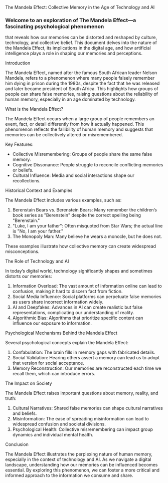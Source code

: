 The Mandela Effect: Collective Memory in the Age of Technology and AI

### Welcome to an exploration of The Mandela Effect—a fascinating psychological phenomenon 
that reveals how our memories can be distorted and reshaped by culture, technology, and collective belief. 
This document delves into the nature of the Mandela Effect, its implications in the digital age, and how artificial 
intelligence plays a role in shaping our memories and perceptions.

 Introduction

The Mandela Effect, named after the famous South African leader Nelson Mandela, refers to a phenomenon where many people 
falsely remember him dying in prison during the 1980s, despite the fact that he was released and later became president of 
South Africa. This highlights how groups of people can share false memories, raising questions about the reliability of human
memory, especially in an age dominated by technology.

 What is the Mandela Effect?

The Mandela Effect occurs when a large group of people remembers an event, fact, or detail differently from how it actually 
happened. This phenomenon reflects the fallibility of human memory and suggests that memories can be collectively altered or
misremembered.

 Key Features:
- Collective Misremembering: Groups of people share the same false memory.
- Cognitive Dissonance: People struggle to reconcile conflicting memories or beliefs.
- Cultural Influence: Media and social interactions shape our recollections.

 Historical Context and Examples

The Mandela Effect includes various examples, such as:

1. Berenstain Bears vs. Berenstein Bears: Many remember the children’s book series as "Berenstein" despite the correct 
spelling being "Berenstain."
2. "Luke, I am your father": Often misquoted from Star Wars; the actual line is "No, I am your father."
3. The Monopoly Man: Many believe he wears a monocle, but he does not.

These examples illustrate how collective memory can create widespread misconceptions.

 The Role of Technology and AI

In today’s digital world, technology significantly shapes and sometimes distorts our memories:

1. Information Overload: The vast amount of information online can lead to confusion, making it hard to discern fact from fiction.
2. Social Media Influence: Social platforms can perpetuate false memories as users share incorrect information widely.
3. AI and Deepfakes: Advances in AI can create realistic but false representations, complicating our understanding of reality.
4. Algorithmic Bias: Algorithms that prioritize specific content can influence our exposure to information.

 Psychological Mechanisms Behind the Mandela Effect

Several psychological concepts explain the Mandela Effect:

1. Confabulation: The brain fills in memory gaps with fabricated details.
2. Social Validation: Hearing others assert a memory can lead us to adopt that version for social acceptance.
3. Memory Reconstruction: Our memories are reconstructed each time we recall them, which can introduce errors.

 The Impact on Society

The Mandela Effect raises important questions about memory, reality, and truth:

1. Cultural Narratives: Shared false memories can shape cultural narratives and beliefs.
2. Misinformation: The ease of spreading misinformation can lead to widespread confusion and societal divisions.
3. Psychological Health: Collective misremembering can impact group dynamics and individual mental health.

Conclusion

The Mandela Effect illustrates the perplexing nature of human memory, especially in the context of technology and AI. 
As we navigate a digital landscape, understanding how our memories can be influenced becomes essential. By exploring this 
phenomenon, we can foster a more critical and informed approach to the information we consume and share.
